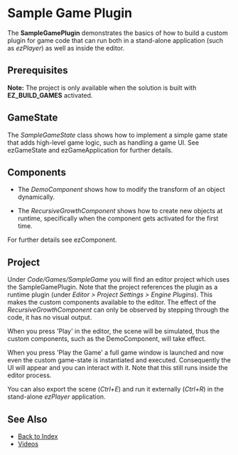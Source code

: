 # Sample Game Plugin

The **SampleGamePlugin** demonstrates the basics of how to build a custom plugin for game code that can run both in a stand-alone application (such as *ezPlayer*) as well as inside the editor.

## Prerequisites

**Note:** The project is only available when the solution is built with **EZ_BUILD_GAMES** activated.

## GameState

The *SampleGameState* class shows how to implement a simple game state that adds high-level game logic, such as handling a game UI. See ezGameState and ezGameApplication for further details.

## Components

* The *DemoComponent* shows how to modify the transform of an object dynamically.

* The *RecursiveGrowthComponent* shows how to create new objects at runtime, specifically when the component gets activated for the first time.

For further details see ezComponent.

## Project

Under *Code/Games/SampleGame* you will find an editor project which uses the SampleGamePlugin. Note that the project references the plugin as a runtime plugin (under *Editor > Project Settings > Engine Plugins*). This makes the custom components available to the editor. The effect of the *RecursiveGrowthComponent* can only be observed by stepping through the code, it has no visual output.

When you press 'Play' in the editor, the scene will be simulated, thus the custom components, such as the DemoComponent, will take effect.

When you press 'Play the Game' a full game window is launched and now even the custom game-state is instantiated and executed. Consequently the UI will appear and you can interact with it. Note that this still runs inside the editor process.

You can also export the scene (*Ctrl+E*) and run it externally (*Ctrl+R*) in the stand-alone *ezPlayer* application.

## See Also

* [Back to Index](../index.md)
* [Videos](../appendix/videos.md)